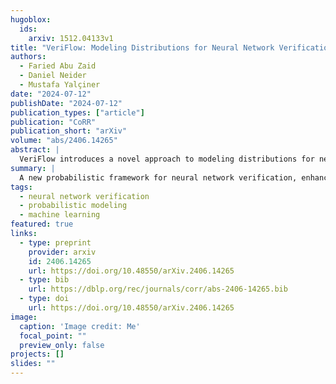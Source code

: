 ```yaml
---
hugoblox:
  ids:
    arxiv: 1512.04133v1
title: "VeriFlow: Modeling Distributions for Neural Network Verification"
authors:
  - Faried Abu Zaid
  - Daniel Neider
  - Mustafa Yalçiner
date: "2024-07-12"
publishDate: "2024-07-12"
publication_types: ["article"]
publication: "CoRR"
publication_short: "arXiv"
volume: "abs/2406.14265"
abstract: |
  VeriFlow introduces a novel approach to modeling distributions for neural network verification. The method leverages probabilistic techniques to improve the reliability and robustness of neural network models, providing new insights and tools for the verification process. This work is a collaboration between Faried Abu Zaid, Daniel Neider, and Mustafa Yalçiner.
summary: |
  A new probabilistic framework for neural network verification, enhancing reliability and robustness.
tags:
  - neural network verification
  - probabilistic modeling
  - machine learning
featured: true
links:
  - type: preprint
    provider: arxiv
    id: 2406.14265
    url: https://doi.org/10.48550/arXiv.2406.14265
  - type: bib
    url: https://dblp.org/rec/journals/corr/abs-2406-14265.bib
  - type: doi
    url: https://doi.org/10.48550/arXiv.2406.14265
image:
  caption: 'Image credit: Me'
  focal_point: ""
  preview_only: false
projects: []
slides: ""
---
```


